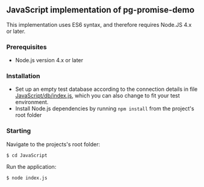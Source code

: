 ## JavaScript implementation of pg-promise-demo

This implementation uses ES6 syntax, and therefore requires Node.JS 4.x or later.

### Prerequisites

* Node.js version 4.x or later

### Installation

* Set up an empty test database according to the connection details in file [JavaScript/db/index.js](https://github.com/vitaly-t/pg-promise-demo/blob/master/JavaScript/db/index.js),
  which you can also change to fit your test environment.
* Install Node.js dependencies by running `npm install` from the project's root folder

### Starting

Navigate to the projects's root folder:
```
$ cd JavaScript
```

Run the application:
```
$ node index.js
```
